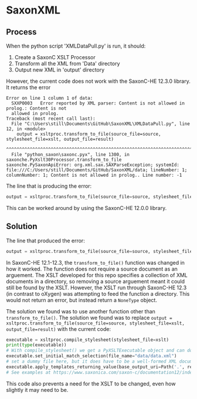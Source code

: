 # SaxonXML

## Process
When the python script 'XMLDataPull.py' is run, it should:
1. Create a SaxonC XSLT Processor
1. Transform all the XML from 'Data' directory
1. Output new XML in 'output' directory

However, the current code does not work with the SaxonC-HE 12.3.0 library. It returns the error

```
Error on line 1 column 1 of data:
  SXXP0003   Error reported by XML parser: Content is not allowed in prolog.: Content is not
  allowed in prolog.
Traceback (most recent call last):
  File "C:\Users\still\Documents\GitHub\SaxonXML\XMLDataPull.py", line 12, in <module>
    output = xsltproc.transform_to_file(source_file=source, stylesheet_file=xslt, output_file=result)
             ^^^^^^^^^^^^^^^^^^^^^^^^^^^^^^^^^^^^^^^^^^^^^^^^^^^^^^^^^^^^^^^^^^^^^^^^^^^^^^^^^^^^^^^^
  File "python_saxon\saxonc.pyx", line 1300, in saxonche.PyXslt30Processor.transform_to_file
saxonche.PySaxonApiError: org.xml.sax.SAXParseException; systemId: file:///C:/Users/still/Documents/GitHub/SaxonXML/data; lineNumber: 1; columnNumber: 1; Content is not allowed in prolog.. Line number: -1
```

The line that is producing the error: 
```python
output = xsltproc.transform_to_file(source_file=source, stylesheet_file=xslt, output_file=result)
```
This can be worked around by using the SaxonC-HE 12.0.0 library.


## Solution

The line that produced the error: 
```python
output = xsltproc.transform_to_file(source_file=source, stylesheet_file=xslt, output_file=result)
```

In SaxonC-HE 12.1-12.3, the `transform_to_file()` function was changed in how it worked. The function does not require a source document as an arguement. The XSLT developed for this repo specifies a collection of XML documents in a directory, so removing a source arguement meant it could still be found by the XSLT. However, the XSLT run through SaxonC-HE 12.3 (in contrast to oXygen) was attempting to feed the function a directory. This would not return an error, but instead return a `NoneType` object.

The solution we found was to use another function other than `transform_to_file()`. The solution we found was to replace `output = xsltproc.transform_to_file(source_file=source, stylesheet_file=xslt, output_file=result)` with the current code:
```python
executable = xsltproc.compile_stylesheet(stylesheet_file=xslt)
print(type(executable))
# With compile_stylesheet() we get a PyXSLTExecutable object and can do more with that using advanced Saxon features
executable.set_initial_match_selection(file_name="data/data.xml")
# set a dummy file here, but it does have to be a well-formed XML document
executable.apply_templates_returning_value(base_output_uri=Path('.', result, 'output').absolute().as_uri())
# See examples at https://www.saxonica.com/saxon-c/documentation12/index.html#!samples/samples_python
```
This code also prevents a need for the XSLT to be changed, even how slightly it may need to be.
